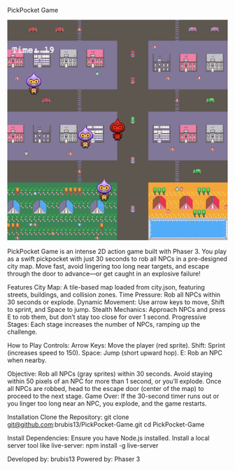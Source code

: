 PickPocket Game

![Game Screenshot](assets/screenshot.png)

PickPocket Game is an intense 2D action game built with Phaser 3. You play as a swift pickpocket with just 30 seconds to rob all NPCs in a pre-designed city map. Move fast, avoid lingering too long near targets, and escape through the door to advance—or get caught in an explosive failure!

Features
City Map: A tile-based map loaded from city.json, featuring streets, buildings, and collision zones.
Time Pressure: Rob all NPCs within 30 seconds or explode.
Dynamic Movement: Use arrow keys to move, Shift to sprint, and Space to jump.
Stealth Mechanics: Approach NPCs and press E to rob them, but don’t stay too close for over 1 second.
Progressive Stages: Each stage increases the number of NPCs, ramping up the challenge.

How to Play
Controls:
Arrow Keys: Move the player (red sprite).
Shift: Sprint (increases speed to 150).
Space: Jump (short upward hop).
E: Rob an NPC when nearby.

Objective:
Rob all NPCs (gray sprites) within 30 seconds.
Avoid staying within 50 pixels of an NPC for more than 1 second, or you’ll explode.
Once all NPCs are robbed, head to the escape door (center of the map) to proceed to the next stage.
Game Over:
If the 30-second timer runs out or you linger too long near an NPC, you explode, and the game restarts.

Installation
Clone the Repository: git clone git@github.com:brubis13/PickPocket-Game.git
cd PickPocket-Game

Install Dependencies:
Ensure you have Node.js installed.
Install a local server tool like live-server:
npm install -g live-server

Developed by: brubis13
Powered by: Phaser 3